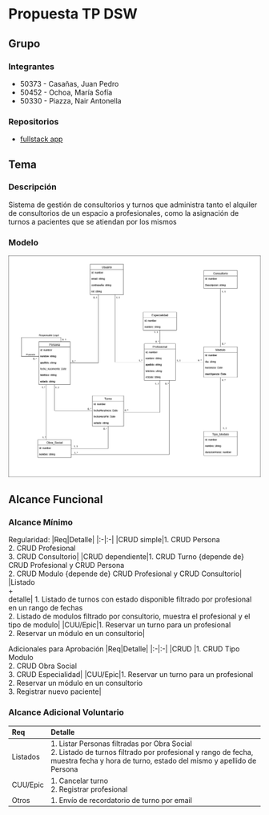 # Propuesta TP DSW

## Grupo
### Integrantes
* 50373 - Casañas, Juan Pedro
* 50452 - Ochoa, María Sofía
* 50330 - Piazza, Nair Antonella

### Repositorios
* [fullstack app](https://github.com/JuanPedroCasanas/DSW-App-Fullstack)

## Tema
### Descripción
Sistema de gestión de consultorios y turnos que administra tanto el alquiler de consultorios de un espacio a profesionales, como la asignación de turnos a pacientes que se atiendan por los mismos

### Modelo
![imagen del modelo](https://github.com/JuanPedroCasanas/DSW-TP-Casanas-Ochoa-Piazza-C305/blob/main/ART_DMCL_v2.png)

## Alcance Funcional 

### Alcance Mínimo

Regularidad:
|Req|Detalle|
|:-|:-|
|CRUD simple|1. CRUD Persona<br>2. CRUD Profesional<br>3. CRUD Consultorio|
|CRUD dependiente|1. CRUD Turno {depende de} CRUD Profesional y CRUD Persona<br>2. CRUD Modulo {depende de} CRUD Profesional y CRUD Consultorio|
|Listado<br>+<br>detalle| 1. Listado de turnos con estado disponible filtrado por profesional en un rango de fechas <br> 2. Listado de modulos filtrado por consultorio, muestra el profesional y el tipo de modulo|
|CUU/Epic|1. Reservar un turno para un profesional<br>2. Reservar un módulo en un consultorio|


Adicionales para Aprobación
|Req|Detalle|
|:-|:-|
|CRUD |1. CRUD Tipo Modulo<br>2. CRUD Obra Social<br>3. CRUD Especialidad|
|CUU/Epic|1. Reservar un turno para un profesional<br>2. Reservar un módulo en un consultorio<br>3. Registrar nuevo paciente|


### Alcance Adicional Voluntario


|Req|Detalle|
|:-|:-|
|Listados |1. Listar Personas filtradas por Obra Social <br> 2. Listado de turnos filtrado por profesional y rango de fecha, muestra fecha y hora de turno, estado del mismo y apellido de Persona|
|CUU/Epic|1. Cancelar turno<br>2. Registrar profesional|
|Otros|1. Envío de recordatorio de turno por email|

